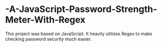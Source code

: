 # -A-JavaScript-Password-Strength-Meter-With-Regex
This project was based on JavaScript. It heavily utilizes Regex to make checking password security much easier.
